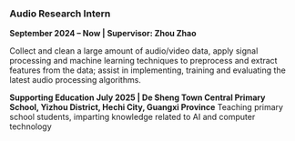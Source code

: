 ### **Audio Research Intern**  
**September 2024 – Now | Supervisor: Zhou Zhao**  

Collect and clean a large amount of audio/video data, apply signal processing and machine learning techniques to preprocess and extract features from the data; assist in implementing, training and evaluating the latest audio processing algorithms.

**Supporting Education**
**July 2025 | De Sheng Town Central Primary School, Yizhou District, Hechi City, Guangxi Province**
Teaching primary school students, imparting knowledge related to AI and computer technology